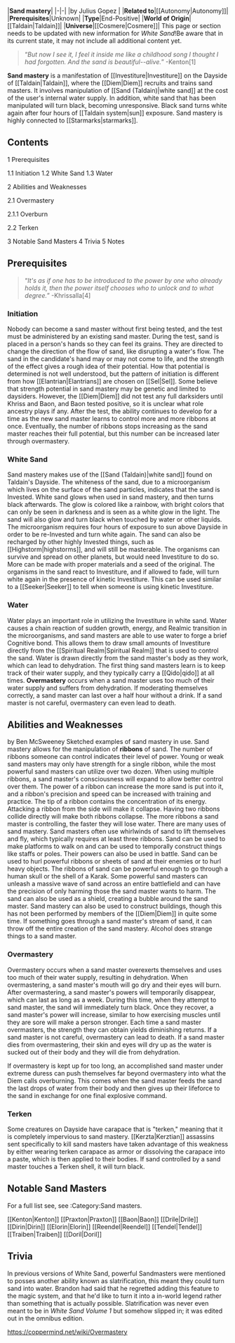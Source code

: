 |**Sand mastery**|
|-|-|
|by  Julius Gopez |
|**Related to**|[[Autonomy\|Autonomy]]|
|**Prerequisites**|Unknown|
|**Type**|End-Positive|
|**World of Origin**|[[Taldain\|Taldain]]|
|**Universe**|[[Cosmere\|Cosmere]]|
This page or section needs to be updated with new information for *White Sand*!Be aware that in its current state, it may not include all additional content yet.

>“*But now I see it, I feel it inside me like a childhood song I thought I had forgotten. And the sand is beautiful--alive.*”
\-Kenton[1]


**Sand mastery** is a manifestation of [[Investiture\|Investiture]] on the Dayside of [[Taldain\|Taldain]], where the [[Diem\|Diem]] recruits and trains sand masters. It involves manipulation of [[Sand (Taldain)\|white sand]] at the cost of the user's internal water supply. In addition, white sand that has been manipulated will turn black, becoming unresponsive. Black sand turns white again after four hours of [[Taldain system\|sun]] exposure. Sand mastery is highly connected to [[Starmarks\|starmarks]].

## Contents

1 Prerequisites

1.1 Initiation
1.2 White Sand
1.3 Water


2 Abilities and Weaknesses

2.1 Overmastery

2.1.1 Overburn


2.2 Terken


3 Notable Sand Masters
4 Trivia
5 Notes


## Prerequisites
>“*It's as if one has to be introduced to the power by one who already holds it, then the power itself chooses who to unlock and to what degree.*”
\-Khrissalla[4]


### Initiation
Nobody can become a sand master without first being tested, and the test must be administered by an existing sand master. During the test, sand is placed in a person's hands so they can feel its grains. They are directed to change the direction of the flow of sand, like disrupting a water's flow. The sand in the candidate's hand may or may not come to life, and the strength of the effect gives a rough idea of their potential. How that potential is determined is not well understood, but the pattern of initiation is different from how [[Elantrian\|Elantrians]] are chosen on [[Sel\|Sel]]. Some believe that strength potential in sand mastery may be genetic and limited to daysiders. However, the [[Diem\|Diem]] did not test any full darksiders until Khriss and Baon, and Baon tested positive, so it is unclear what role ancestry plays if any. After the test, the ability continues to develop for a time as the new sand master learns to control more and more ribbons at once. Eventually, the number of ribbons stops increasing as the sand master reaches their full potential, but this number can be increased later through overmastery.

### White Sand
Sand mastery makes use of the [[Sand (Taldain)\|white sand]] found on Taldain's Dayside. The whiteness of the sand, due to a microorganism which lives on the surface of the sand particles, indicates that the sand is Invested. White sand glows when used in sand mastery, and then turns black afterwards. The glow is colored like a rainbow, with bright colors that can only be seen in darkness and is seen as a white glow in the light. The sand will also glow and turn black when touched by water or other liquids. The microorganism requires four hours of exposure to sun above Dayside in order to be re-Invested and turn white again. The sand can also be recharged by other highly Invested things, such as [[Highstorm\|highstorms]], and will still be masterable. The organisms can survive and spread on other planets, but would need Investiture to do so. More can be made with proper materials and a seed of the original. The organisms in the sand react to Investiture, and if allowed to fade, will turn white again in the presence of kinetic Investiture. This can be used similar to a [[Seeker\|Seeker]] to tell when someone is using kinetic Investiture.

### Water
Water plays an important role in utilizing the Investiture in white sand. Water causes a chain reaction of sudden growth, energy, and Realmic transition in the microorganisms, and sand masters are able to use water to forge a brief Cognitive bond. This allows them to draw small amounts of Investiture directly from the [[Spiritual Realm\|Spiritual Realm]] that is used to control the sand. Water is drawn directly from the sand master's body as they work, which can lead to dehydration. The first thing sand masters learn is to keep track of their water supply, and they typically carry a [[Qido\|qido]] at all times. **Overmastery** occurs when a sand master uses too much of their water supply and suffers from dehydration. If moderating themselves correctly, a sand master can last over a half hour without a drink. If a sand master is not careful, overmastery can even lead to death.

## Abilities and Weaknesses
 by  Ben McSweeney  Sketched examples of sand mastery in use.
Sand mastery allows for the manipulation of **ribbons** of sand. The number of ribbons someone can control indicates their level of power. Young or weak sand masters may only have strength for a single ribbon, while the most powerful sand masters can utilize over two dozen. When using multiple ribbons, a sand master's consciousness will expand to allow better control over them. The power of a ribbon can increase the more sand is put into it, and a ribbon's precision and speed can be increased with training and practice. The tip of a ribbon contains the concentration of its energy. Attacking a ribbon from the side will make it collapse. Having two ribbons collide directly will make both ribbons collapse. The more ribbons a sand master is controlling, the faster they will lose water.
There are many uses of sand mastery. Sand masters often use whirlwinds of sand to lift themselves and fly, which typically requires at least three ribbons. Sand can be used to make platforms to walk on and can be used to temporally construct things like staffs or poles. Their powers can also be used in battle. Sand can be used to hurl powerful ribbons or sheets of sand at their enemies or to hurl heavy objects. The ribbons of sand can be powerful enough to go through a human skull or the shell of a Karak. Some powerful sand masters can unleash a massive wave of sand across an entire battlefield and can have the precision of only harming those the sand master wants to harm. The sand can also be used as a shield, creating a bubble around the sand master.
Sand mastery can also be used to construct buildings, though this has not been performed by members of the [[Diem\|Diem]] in quite some time. If something goes through a sand master's stream of sand, it can throw off the entire creation of the sand mastery. Alcohol does strange things to a sand master.

### Overmastery
Overmastery occurs when a sand master overexerts themselves and uses too much of their water supply, resulting in dehydration. When overmastering, a sand master's mouth will go dry and their eyes will burn. After overmastering, a sand master's powers will temporarily disappear, which can last as long as a week. During this time, when they attempt to sand master, the sand will immediately turn black. Once they recover, a sand master's power will increase, similar to how exercising muscles until they are sore will make a person stronger. Each time a sand master overmasters, the strength they can obtain yields diminishing returns. If a sand master is not careful, overmastery can lead to death. If a sand master dies from overmastering, their skin and eyes will dry up as the water is sucked out of their body and they will die from dehydration.


If overmastery is kept up for too long, an accomplished sand master under extreme duress can push themselves far beyond overmastery into what the Diem calls overburning. This comes when the sand master feeds the sand the last drops of water from their body and then gives up their lifeforce to the sand in exchange for one final explosive command.

### Terken
Some creatures on Dayside have carapace that is "terken," meaning that it is completely impervious to sand mastery. [[Kerzta\|Kerztian]] assassins sent specifically to kill sand masters have taken advantage of this weakness by either wearing terken carapace as armor or dissolving the carapace into a paste, which is then applied to their bodies. If sand controlled by a sand master touches a Terken shell, it will turn black.

## Notable Sand Masters
For a full list see, see :Category:Sand masters.

[[Kenton\|Kenton]]
[[Praxton\|Praxton]]
[[Baon\|Baon]]
[[Drile\|Drile]]
[[Dirin\|Dirin]]
[[Elorin\|Elorin]]
[[Reendel\|Reendel]]
[[Tendel\|Tendel]]
[[Traiben\|Traiben]]
[[Doril\|Doril]]

## Trivia
In previous versions of White Sand, powerful Sandmasters were mentioned to posses another ability known as slatrification, this meant they could turn sand into water. Brandon had said that he regretted adding this feature to the magic system, and that he'd like to turn it into a in-world legend rather than something that is actually possible. Slatrification was never even meant to be in *White Sand Volume 1* but somehow slipped in; it was edited out in the omnibus edition.


https://coppermind.net/wiki/Overmastery